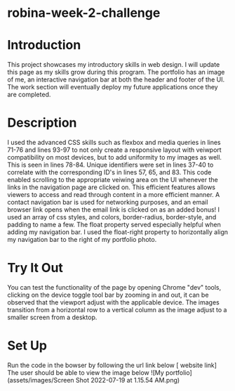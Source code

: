 # robina-week-2-challenge
# Introduction
 This project showcases my introductory skills in web design. I will update this page as my skills grow during this program. The portfolio has an image of me, an interactive navigation bar at both the header and footer of the UI. The work section will eventually deploy my future applications once they are completed. 

 # Description
 I used the advanced CSS skills such as flexbox and media queries in lines 71-76 and lines 93-97 to not only create a responsive layout with veiwport compatibility on most devices, but to add uniformity to my images as well. This is seen in lines 78-84. Unique identifiers were set in lines 37-40 to correlate with the corresponding ID's in lines 57, 65, and 83. This code enabled scrolling to the appropriate veiwing area on the UI whenever the links in the navigation page are clicked on. This efficient features allows viewers to access and read through content in a more efficient manner. A contact navigation bar is used for networking purposes, and an email browser link opens when the email link is clicked on as an added bonus! I used an array of css styles, and colors, border-radius, border-style, and padding to name a few. The float property served especially helpful when adding my navigation bar. I used the float-right property to horizontally align my navigation bar to the right of my portfolio photo. 

 # Try It Out 
 You can test the functionality of the page by opening Chrome "dev" tools, clicking on the device toggle tool bar by zooming in and out, it can be observed that the viewport adjust with the applicable device. The images transition from a horizontal row to a vertical column as the image adjust to a smaller screen from a desktop. 

 # Set Up 
 Run the code in the bowser by following the url link below
[ website link]
The user should be able to view the image below 
![My portfolio](assets/images/Screen Shot 2022-07-19 at 1.15.54 AM.png)